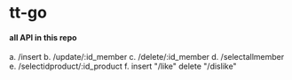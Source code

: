 # tt-go

<h4> all API in this repo</h4>

a. /insert
b. /update/:id_member
c. /delete/:id_member
d. /selectallmember
e. /selectidproduct/:id_product
f. insert "/like" delete "/dislike"
